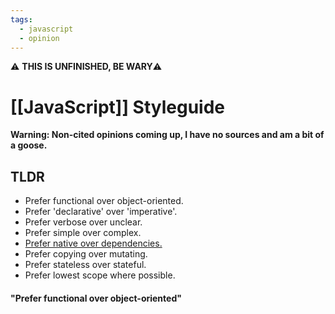 ```yaml
---
tags:
  - javascript
  - opinion
---
```

⚠️ **THIS IS UNFINISHED, BE WARY**⚠️ 

# [[JavaScript]] Styleguide

**Warning: Non-cited opinions coming up, I have no sources and am a bit of a goose.**

## TLDR

- Prefer functional over object-oriented.
- Prefer 'declarative' over 'imperative'.
- Prefer verbose over unclear.
- Prefer simple over complex.
- [Prefer native over dependencies.](#Don't%20Use%20Lodash)
- Prefer copying over mutating.
- Prefer stateless over stateful.
- Prefer lowest scope where possible.

#### "Prefer functional over object-oriented"

